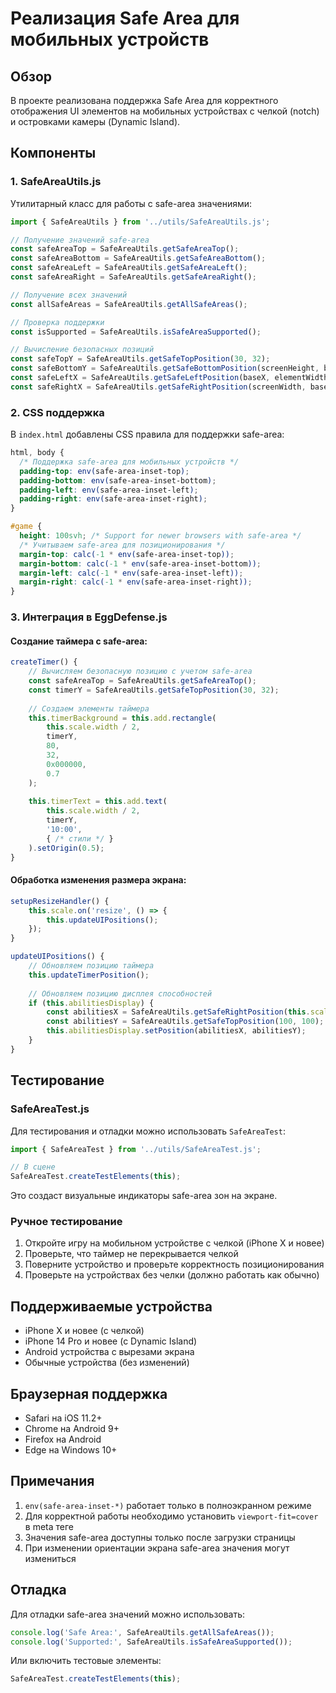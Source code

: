 # Реализация Safe Area для мобильных устройств

## Обзор

В проекте реализована поддержка Safe Area для корректного отображения UI элементов на мобильных устройствах с челкой (notch) и островками камеры (Dynamic Island).

## Компоненты

### 1. SafeAreaUtils.js

Утилитарный класс для работы с safe-area значениями:

```javascript
import { SafeAreaUtils } from '../utils/SafeAreaUtils.js';

// Получение значений safe-area
const safeAreaTop = SafeAreaUtils.getSafeAreaTop();
const safeAreaBottom = SafeAreaUtils.getSafeAreaBottom();
const safeAreaLeft = SafeAreaUtils.getSafeAreaLeft();
const safeAreaRight = SafeAreaUtils.getSafeAreaRight();

// Получение всех значений
const allSafeAreas = SafeAreaUtils.getAllSafeAreas();

// Проверка поддержки
const isSupported = SafeAreaUtils.isSafeAreaSupported();

// Вычисление безопасных позиций
const safeTopY = SafeAreaUtils.getSafeTopPosition(30, 32);
const safeBottomY = SafeAreaUtils.getSafeBottomPosition(screenHeight, baseY, elementHeight);
const safeLeftX = SafeAreaUtils.getSafeLeftPosition(baseX, elementWidth);
const safeRightX = SafeAreaUtils.getSafeRightPosition(screenWidth, baseX, elementWidth);
```

### 2. CSS поддержка

В `index.html` добавлены CSS правила для поддержки safe-area:

```css
html, body {
  /* Поддержка safe-area для мобильных устройств */
  padding-top: env(safe-area-inset-top);
  padding-bottom: env(safe-area-inset-bottom);
  padding-left: env(safe-area-inset-left);
  padding-right: env(safe-area-inset-right);
}

#game {
  height: 100svh; /* Support for newer browsers with safe-area */
  /* Учитываем safe-area для позиционирования */
  margin-top: calc(-1 * env(safe-area-inset-top));
  margin-bottom: calc(-1 * env(safe-area-inset-bottom));
  margin-left: calc(-1 * env(safe-area-inset-left));
  margin-right: calc(-1 * env(safe-area-inset-right));
}
```

### 3. Интеграция в EggDefense.js

#### Создание таймера с safe-area:

```javascript
createTimer() {
    // Вычисляем безопасную позицию с учетом safe-area
    const safeAreaTop = SafeAreaUtils.getSafeAreaTop();
    const timerY = SafeAreaUtils.getSafeTopPosition(30, 32);
    
    // Создаем элементы таймера
    this.timerBackground = this.add.rectangle(
        this.scale.width / 2,
        timerY,
        80,
        32,
        0x000000,
        0.7
    );
    
    this.timerText = this.add.text(
        this.scale.width / 2,
        timerY,
        '10:00',
        { /* стили */ }
    ).setOrigin(0.5);
}
```

#### Обработка изменения размера экрана:

```javascript
setupResizeHandler() {
    this.scale.on('resize', () => {
        this.updateUIPositions();
    });
}

updateUIPositions() {
    // Обновляем позицию таймера
    this.updateTimerPosition();
    
    // Обновляем позицию дисплея способностей
    if (this.abilitiesDisplay) {
        const abilitiesX = SafeAreaUtils.getSafeRightPosition(this.scale.width, this.scale.width - 100, 200);
        const abilitiesY = SafeAreaUtils.getSafeTopPosition(100, 100);
        this.abilitiesDisplay.setPosition(abilitiesX, abilitiesY);
    }
}
```

## Тестирование

### SafeAreaTest.js

Для тестирования и отладки можно использовать `SafeAreaTest`:

```javascript
import { SafeAreaTest } from '../utils/SafeAreaTest.js';

// В сцене
SafeAreaTest.createTestElements(this);
```

Это создаст визуальные индикаторы safe-area зон на экране.

### Ручное тестирование

1. Откройте игру на мобильном устройстве с челкой (iPhone X и новее)
2. Проверьте, что таймер не перекрывается челкой
3. Поверните устройство и проверьте корректность позиционирования
4. Проверьте на устройствах без челки (должно работать как обычно)

## Поддерживаемые устройства

- iPhone X и новее (с челкой)
- iPhone 14 Pro и новее (с Dynamic Island)
- Android устройства с вырезами экрана
- Обычные устройства (без изменений)

## Браузерная поддержка

- Safari на iOS 11.2+
- Chrome на Android 9+
- Firefox на Android
- Edge на Windows 10+

## Примечания

1. `env(safe-area-inset-*)` работает только в полноэкранном режиме
2. Для корректной работы необходимо установить `viewport-fit=cover` в meta теге
3. Значения safe-area доступны только после загрузки страницы
4. При изменении ориентации экрана safe-area значения могут измениться

## Отладка

Для отладки safe-area значений можно использовать:

```javascript
console.log('Safe Area:', SafeAreaUtils.getAllSafeAreas());
console.log('Supported:', SafeAreaUtils.isSafeAreaSupported());
```

Или включить тестовые элементы:

```javascript
SafeAreaTest.createTestElements(this);
```

